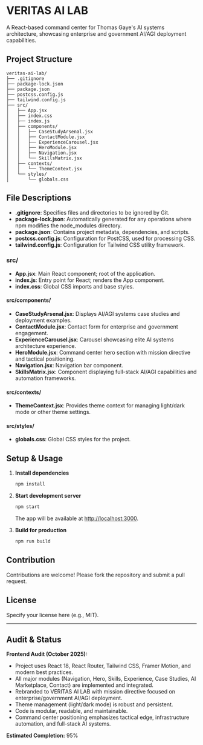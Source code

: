 # VERITAS AI LAB

A React-based command center for Thomas Gaye's AI systems architecture, showcasing enterprise and government AI/AGI deployment capabilities.

## Project Structure

```
veritas-ai-lab/
├── .gitignore
├── package-lock.json
├── package.json
├── postcss.config.js
├── tailwind.config.js
├── src/
│   ├── App.jsx
│   ├── index.css
│   ├── index.js
│   ├── components/
│   │   ├── CaseStudyArsenal.jsx
│   │   ├── ContactModule.jsx
│   │   ├── ExperienceCarousel.jsx
│   │   ├── HeroModule.jsx
│   │   ├── Navigation.jsx
│   │   └── SkillsMatrix.jsx
│   ├── contexts/
│   │   └── ThemeContext.jsx
│   └── styles/
│       └── globals.css
```

## File Descriptions

- **.gitignore**: Specifies files and directories to be ignored by Git.
- **package-lock.json**: Automatically generated for any operations where npm modifies the node_modules directory.
- **package.json**: Contains project metadata, dependencies, and scripts.
- **postcss.config.js**: Configuration for PostCSS, used for processing CSS.
- **tailwind.config.js**: Configuration for Tailwind CSS utility framework.

### src/

- **App.jsx**: Main React component; root of the application.
- **index.js**: Entry point for React; renders the App component.
- **index.css**: Global CSS imports and base styles.

#### src/components/

- **CaseStudyArsenal.jsx**: Displays AI/AGI systems case studies and deployment examples.
- **ContactModule.jsx**: Contact form for enterprise and government engagement.
- **ExperienceCarousel.jsx**: Carousel showcasing elite AI systems architecture experience.
- **HeroModule.jsx**: Command center hero section with mission directive and tactical positioning.
- **Navigation.jsx**: Navigation bar component.
- **SkillsMatrix.jsx**: Component displaying full-stack AI/AGI capabilities and automation frameworks.

#### src/contexts/

- **ThemeContext.jsx**: Provides theme context for managing light/dark mode or other theme settings.

#### src/styles/

- **globals.css**: Global CSS styles for the project.

## Setup & Usage

1. **Install dependencies**
   ```bash
   npm install
   ```
2. **Start development server**
   ```bash
   npm start
   ```
   The app will be available at [http://localhost:3000](http://localhost:3000).

3. **Build for production**
   ```bash
   npm run build
   ```

## Contribution

Contributions are welcome! Please fork the repository and submit a pull request.

## License

Specify your license here (e.g., MIT).

---

## Audit & Status

**Frontend Audit (October 2025):**
- Project uses React 18, React Router, Tailwind CSS, Framer Motion, and modern best practices.
- All major modules (Navigation, Hero, Skills, Experience, Case Studies, AI Marketplace, Contact) are implemented and integrated.
- Rebranded to VERITAS AI LAB with mission directive focused on enterprise/government AI/AGI deployment.
- Theme management (light/dark mode) is robust and persistent.
- Code is modular, readable, and maintainable.
- Command center positioning emphasizes tactical edge, infrastructure automation, and full-stack AI systems.

**Estimated Completion:** 95%
